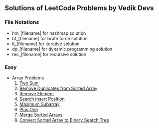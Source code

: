 ## Solutions of LeetCode Problems by Vedik Devs

### File Notations
- hm_[filename] for hashmap solution
- bf_[filename] for brute force solution
- it_[filename] for iterative solution
- dp_[filename] for dynamic programming solution
- rec_[filename] for recursive solution

### Easy
- Array Problems
    1. [Two Sum](./Easy/Array/TwoSum)
    2. [Remove Duplicates from Sorted Array](./Easy/Array/RemoveDuplicatesFromSortedArray)
    3. [Remove Element](./Easy/Array/RemoveElement)
    4. [Search Insert Position](./Easy/Array/SearchInsertPosition)
    5. [Maximum Subarray](./Easy/Array/MaximumSubarray)
    6. [Plus One](./Easy/Array/PlusOne)
    7. [Merge Sorted Arrays](./Easy/Array/MergeSortedArrays)
    8. [Convert Sorted Array to Binary Search Tree](./Easy/Array/ConvertSortedToBST)